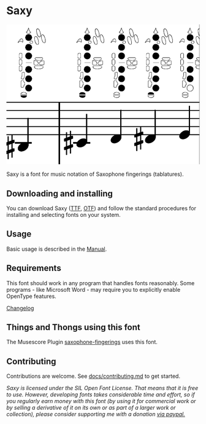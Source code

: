 # Saxy

![Preview of Saxy](demo_Saxy.png?raw=true)

Saxy is a font for music notation of Saxophone fingerings (tablatures).

## Downloading and installing

You can download Saxy ([TTF](redist/Saxy.ttf?raw=true), [OTF](redist/Saxy.otf?raw=true)) and follow the standard procedures for installing and selecting fonts on your system.

## Usage

Basic usage is described in the [Manual](docs/manual.md).

## Requirements

This font should work in any program that handles fonts reasonably.
Some programs - like Microsoft Word - may require you to explicitly enable OpenType features.

[Changelog](docs/changelog.md)

## Things and Thongs using this font

The Musescore Plugin [saxophone-fingerings](https://github.com/Marr11317/saxophone-fingerings) uses this font.

## Contributing

Contributions are welcome. See [docs/contributing.md](docs/contributing.md) to get started.

*Saxy is licensed under the SIL Open Font License. That means that it is free to use. However, developing fonts takes considerable time and effort, so if you regularly earn money with this font (by using it for commercial work or by selling a derivative of it on its own or as part of a larger work or collection), please consider supporting me with a donation [via paypal.](https://www.paypal.com/cgi-bin/webscr?cmd=_s-xclick&hosted_button_id=S2ZCFC2QSQVQ4&source=url)*
